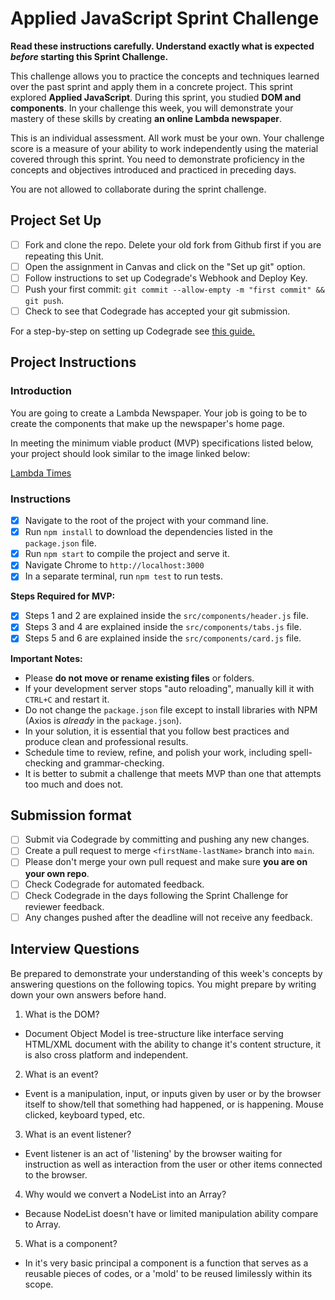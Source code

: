 # Applied JavaScript Sprint Challenge

**Read these instructions carefully. Understand exactly what is expected _before_ starting this Sprint Challenge.**

This challenge allows you to practice the concepts and techniques learned over the past sprint and apply them in a concrete project. This sprint explored **Applied JavaScript**. During this sprint, you studied **DOM and components**. In your challenge this week, you will demonstrate your mastery of these skills by creating **an online Lambda newspaper**.

This is an individual assessment. All work must be your own. Your challenge score is a measure of your ability to work independently using the material covered through this sprint. You need to demonstrate proficiency in the concepts and objectives introduced and practiced in preceding days.

You are not allowed to collaborate during the sprint challenge.

## Project Set Up

- [ ] Fork and clone the repo. Delete your old fork from Github first if you are repeating this Unit.
- [ ] Open the assignment in Canvas and click on the "Set up git" option.
- [ ] Follow instructions to set up Codegrade's Webhook and Deploy Key.
- [ ] Push your first commit: `git commit --allow-empty -m "first commit" && git push`.
- [ ] Check to see that Codegrade has accepted your git submission.

For a step-by-step on setting up Codegrade see [this guide.](https://www.notion.so/lambdaschool/Submitting-an-assignment-via-Code-Grade-A-Step-by-Step-Walkthrough-07bd65f5f8364e709ecb5064735ce374)

## Project Instructions

### Introduction

You are going to create a Lambda Newspaper. Your job is going to be to create the components that make up the newspaper's home page.

In meeting the minimum viable product (MVP) specifications listed below, your project should look similar to the image linked below:

[Lambda Times](https://tk-assets.lambdaschool.com/cac4803c-6e8f-4846-be0e-b20d82a34a73_lambda-times.png)

### Instructions

- [x] Navigate to the root of the project with your command line.
- [x] Run `npm install` to download the dependencies listed in the `package.json` file.
- [x] Run `npm start` to compile the project and serve it.
- [x] Navigate Chrome to `http://localhost:3000`
- [x] In a separate terminal, run `npm test` to run tests.

**Steps Required for MVP:**

- [x] Steps 1 and 2 are explained inside the `src/components/header.js` file.
- [x] Steps 3 and 4 are explained inside the `src/components/tabs.js` file.
- [x] Steps 5 and 6 are explained inside the `src/components/card.js` file.

**Important Notes:**

- Please **do not move or rename existing files** or folders.
- If your development server stops "auto reloading", manually kill it with `CTRL+C` and restart it.
- Do not change the `package.json` file except to install libraries with NPM (Axios is _already_ in the `package.json`).
- In your solution, it is essential that you follow best practices and produce clean and professional results.
- Schedule time to review, refine, and polish your work, including spell-checking and grammar-checking.
- It is better to submit a challenge that meets MVP than one that attempts too much and does not.

## Submission format

- [ ] Submit via Codegrade by committing and pushing any new changes.
- [ ] Create a pull request to merge `<firstName-lastName>` branch into `main`.
- [ ] Please don't merge your own pull request and make sure **you are on your own repo**.
- [ ] Check Codegrade for automated feedback.
- [ ] Check Codegrade in the days following the Sprint Challenge for reviewer feedback.
- [ ] Any changes pushed after the deadline will not receive any feedback.

## Interview Questions

Be prepared to demonstrate your understanding of this week's concepts by answering questions on the following topics. You might prepare by writing down your own answers before hand.

1. What is the DOM?
- Document Object Model is tree-structure like interface serving HTML/XML document with the ability to change it's content structure, it is also cross platform and independent.

2. What is an event?
- Event is a manipulation, input, or inputs given by user or by the browser itself to show/tell that something had happened, or is happening. Mouse clicked, keyboard typed, etc.

3. What is an event listener?
- Event listener is an act of 'listening' by the browser waiting for instruction as well as interaction from the user or other items connected to the browser.

4. Why would we convert a NodeList into an Array?
- Because NodeList doesn't have or limited manipulation ability compare to Array.

5. What is a component?
- In it's very basic principal a component is a function that serves as a reusable pieces of codes, or a 'mold' to be reused limilessly within its scope.
